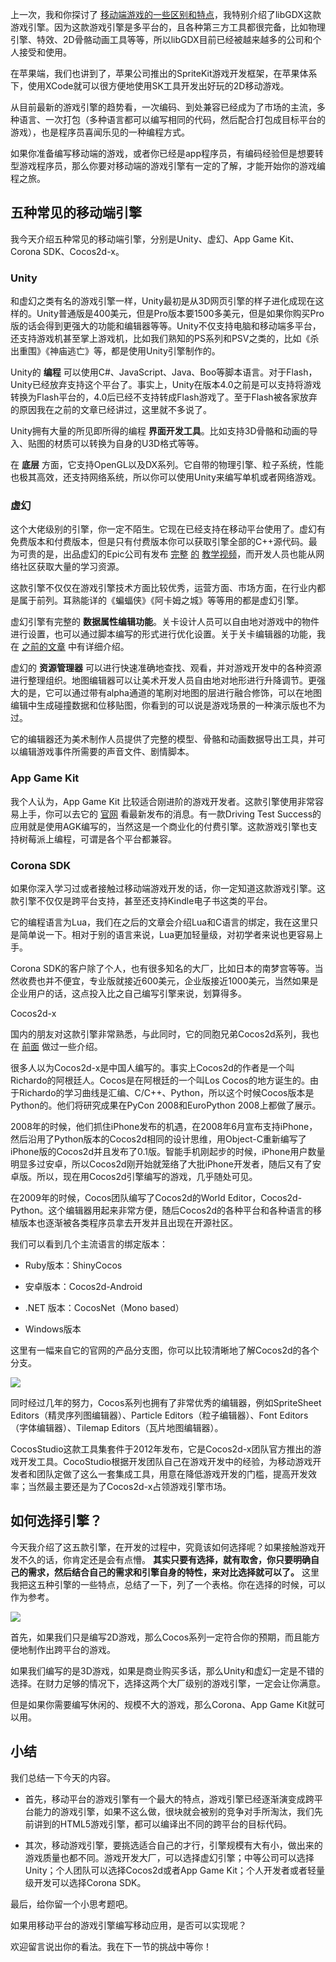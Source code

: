 上一次，我和你探讨了 [移动端游戏的一些区别和特点](https://time.geekbang.org/column/article/10423)，我特别介绍了libGDX这款游戏引擎。因为这款游戏引擎是多平台的，且各种第三方工具都很完备，比如物理引擎、特效、2D骨骼动画工具等等，所以libGDX目前已经被越来越多的公司和个人接受和使用。

在苹果端，我们也讲到了，苹果公司推出的SpriteKit游戏开发框架，在苹果体系下，使用XCode就可以很方便地使用SK工具开发出好玩的2D移动游戏。

从目前最新的游戏引擎的趋势看，一次编码、到处兼容已经成为了市场的主流，多种语言、一次打包（多种语言都可以编写相同的代码，然后配合打包成目标平台的游戏），也是程序员喜闻乐见的一种编程方式。

如果你准备编写移动端的游戏，或者你已经是app程序员，有编码经验但是想要转型游戏程序员，那么你要对移动端的游戏引擎有一定的了解，才能开始你的游戏编程之旅。

## 五种常见的移动端引擎

我今天介绍五种常见的移动端引擎，分别是Unity、虚幻、App Game Kit、Corona SDK、Cocos2d-x。

### Unity

和虚幻之类有名的游戏引擎一样，Unity最初是从3D网页引擎的样子进化成现在这样的。Unity普通版是400美元，但是Pro版本要1500多美元，但是如果你购买Pro版的话会得到更强大的功能和编辑器等等。Unity不仅支持电脑和移动端多平台，还支持游戏机甚至掌上游戏机，比如我们熟知的PS系列和PSV之类的，比如《杀出重围》《神庙逃亡》等，都是使用Unity引擎制作的。

Unity的 **编程** 可以使用C#、JavaScript、Java、Boo等脚本语言。对于Flash，Unity已经放弃支持这个平台了。事实上，Unity在版本4.0之前是可以支持将游戏转换为Flash平台的，4.0后已经不支持转成Flash游戏了。至于Flash被各家放弃的原因我在之前的文章已经讲过，这里就不多说了。

Unity拥有大量的所见即所得的编程 **界面开发工具**。比如支持3D骨骼和动画的导入、贴图的材质可以转换为自身的U3D格式等等。

在 **底层** 方面，它支持OpenGL以及DX系列。它自带的物理引擎、粒子系统，性能也极其高效，还支持网络系统，所以你可以使用Unity来编写单机或者网络游戏。

### 虚幻

这个大佬级别的引擎，你一定不陌生。它现在已经支持在移动平台使用了。虚幻有免费版本和付费版本，但是只有付费版本你可以获取引擎全部的C++源代码。最为可贵的是，出品虚幻的Epic公司有发布 [完整](http://study.163.com/course/introduction/185001.htm) [的](http://study.163.com/course/introduction/185001.htm) [教学视频](http://study.163.com/course/introduction/185001.htm)，而开发人员也能从网络社区获取大量的学习资源。

这款引擎不仅仅在游戏引擎技术方面比较优秀，运营方面、市场方面，在行业内都是属于前列。耳熟能详的《蝙蝠侠》《阿卡姆之城》等等用的都是虚幻引擎。

虚幻引擎有完整的 **数据属性编辑功能**。关卡设计人员可以自由地对游戏中的物件进行设置，也可以通过脚本编写的形式进行优化设置。关于关卡编辑器的功能，我在 [之前的文章](https://time.geekbang.org/column/article/8670) 中有详细介绍。

虚幻的 **资源管理器** 可以进行快速准确地查找、观看，并对游戏开发中的各种资源进行整理组织。地图编辑器可以让美术开发人员自由地对地形进行升降调节。更强大的是，它可以通过带有alpha通道的笔刷对地图的层进行融合修饰，可以在地图编辑中生成碰撞数据和位移贴图，你看到的可以说是游戏场景的一种演示版也不为过。

它的编辑器还为美术制作人员提供了完整的模型、骨骼和动画数据导出工具，并可以编辑游戏事件所需要的声音文件、剧情脚本。

### App Game Kit

我个人认为，App Game Kit 比较适合刚进阶的游戏开发者。这款引擎使用非常容易上手，你可以去它的 [官网](https://www.appgamekit.com/) 看最新发布的消息。有一款Driving Test Success的应用就是使用AGK编写的，当然这是一个商业化的付费引擎。这款游戏引擎也支持树莓派上编程，可谓是各个平台都兼容。

### Corona SDK

如果你深入学习过或者接触过移动端游戏开发的话，你一定知道这款游戏引擎。这款引擎不仅仅是跨平台支持，甚至还支持Kindle电子书这类的平台。

它的编程语言为Lua，我们在之后的文章会介绍Lua和C语言的绑定，我在这里只是简单说一下。相对于别的语言来说，Lua更加轻量级，对初学者来说也更容易上手。

Corona SDK的客户除了个人，也有很多知名的大厂，比如日本的南梦宫等等。当然收费也并不便宜，专业版就接近600美元，企业版接近1000美元，当然如果是企业用户的话，这点投入比之自己编写引擎来说，划算得多。

Cocos2d-x

国内的朋友对这款引擎非常熟悉，与此同时，它的同胞兄弟Cocos2d系列，我也在 [前面](https://time.geekbang.org/column/article/9702) 做过一些介绍。

很多人以为Cocos2d-x是中国人编写的。事实上Cocos2d的作者是一个叫Richardo的阿根廷人。Cocos是在阿根廷的一个叫Los Cocos的地方诞生的。由于Richardo的学习曲线是汇编、C/C++、Python，所以这个时候Cocos版本是Python的。他们将研究成果在PyCon 2008和EuroPython 2008上都做了展示。

2008年的时候，他们抓住iPhone发布的机遇，在2008年6月宣布支持iPhone，然后沿用了Python版本的Cocos2d相同的设计思维，用Object-C重新编写了iPhone版的Cocos2d并且发布了0.1版。智能手机刚起步的时候，iPhone用户数量明显多过安卓，所以Cocos2d刚开始就笼络了大批iPhone开发者，随后又有了安卓版。所以，现在用Cocos2d引擎编写的游戏，几乎随处可见。

在2009年的时候，Cocos团队编写了Cocos2d的World Editor，Cocos2d-Python。这个编辑器用起来非常方便，随后Cocos2d的各种平台和各种语言的移植版本也逐渐被各类程序员拿去开发并且出现在开源社区。

我们可以看到几个主流语言的绑定版本：

- Ruby版本：ShinyCocos

- 安卓版本：Cocos2d-Android

- .NET 版本：CocosNet（Mono based）

- Windows版本


这里有一幅来自它的官网的产品分支图，你可以比较清晰地了解Cocos2d的各个分支。

![](https://static001.geekbang.org/resource/image/18/1c/183105d6284d501f3337c192ffebe11c.jpg?wh=830*478)

同时经过几年的努力，Cocos系列也拥有了非常优秀的编辑器，例如SpriteSheet Editors（精灵序列图编辑器）、Particle Editors（粒子编辑器）、Font Editors（字体编辑器）、Tilemap Editors（瓦片地图编辑器）。

CocosStudio这款工具集套件于2012年发布，它是Cocos2d-x团队官方推出的游戏开发工具。CocoStudio根据开发团队自己在游戏开发中的经验，为移动游戏开发者和团队定做了这么一套集成工具，用意在降低游戏开发的门槛，提高开发效率；当然最主要还是为了Cocos2d-x占领游戏引擎市场。

## 如何选择引擎？

今天我介绍了这五款引擎，在开发的过程中，究竟该如何选择呢？如果接触游戏开发不久的话，你肯定还是会有点懵。 **其实只要有选择，就有取舍，你只要明确自己的需求，然后结合自己的需求和引擎自身的特性，来对比选择就可以了。** 这里我把这五种引擎的一些特点，总结了一下，列了一个表格。你在选择的时候，可以作为参考。

![](https://static001.geekbang.org/resource/image/52/b5/5207890afc60df1fef5d8ce01edda6b5.jpg?wh=1246*900)

首先，如果我们只是编写2D游戏，那么Cocos系列一定符合你的预期，而且能方便地制作出跨平台的游戏。

如果我们编写的是3D游戏，如果是商业购买多话，那么Unity和虚幻一定是不错的选择。在财力足够的情况下，选择这两个大厂级别的游戏引擎，一定会让你满意。

但是如果你需要编写休闲的、规模不大的游戏，那么Corona、App Game Kit就可以用。

## 小结

我们总结一下今天的内容。

- 首先，移动平台的游戏引擎有一个最大的特点，游戏引擎已经逐渐演变成跨平台能力的游戏引擎，如果不这么做，很块就会被别的竞争对手所淘汰，我们先前讲到的HTML5游戏引擎，都可以编译出不同的跨平台的目标代码。

- 其次，移动游戏引擎，要挑选适合自己的才行，引擎规模有大有小，做出来的游戏质量也都不同。游戏开发大厂，可以选择虚幻引擎；中等公司可以选择Unity；个人团队可以选择Cocos2d或者App Game Kit；个人开发者或者轻量级开发可以选择Corona SDK。


最后，给你留一个小思考题吧。

如果用移动平台的游戏引擎编写移动应用，是否可以实现呢？

欢迎留言说出你的看法。我在下一节的挑战中等你！